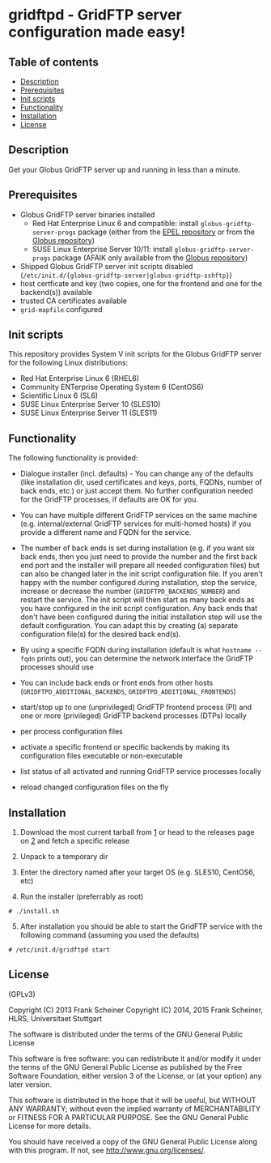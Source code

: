 # gridftpd - GridFTP server configuration made easy! #

## Table of contents ##

  * [Description](#description)
  * [Prerequisites](#prerequisites)
  * [Init scripts](#init-scripts)
  * [Functionality](#functionality)
  * [Installation](#installation)
  * [License](#license)

## Description ##

Get your Globus GridFTP server up and running in less than a minute.

## Prerequisites ##

  * Globus GridFTP server binaries installed
    * Red Hat Enterprise Linux 6 and compatible: install `globus-gridftp-server-progs` package (either from the [EPEL repository] or from the [Globus repository])
    * SUSE Linux Enterprise Server 10/11: install `globus-gridftp-server-progs` package (AFAIK only available from the [Globus repository])
  * Shipped Globus GridFTP server init scripts disabled
(`/etc/init.d/{globus-gridftp-server|globus-gridftp-sshftp}`)
  * host certficate and key (two copies, one for the frontend and one for the
backend(s)) available
  * trusted CA certificates available
  * `grid-mapfile` configured

[EPEL repository]: https://fedoraproject.org/wiki/EPEL
[Globus repository]: http://toolkit.globus.org/toolkit/downloads/latest-stable/

## Init scripts ##

This repository provides System V init scripts for the Globus GridFTP server for
the following Linux distributions:

  * Red Hat Enterprise Linux 6 (RHEL6)
  * Community ENTerprise Operating System 6 (CentOS6)
  * Scientific Linux 6 (SL6)
  * SUSE Linux Enterprise Server 10 (SLES10)
  * SUSE Linux Enterprise Server 11 (SLES11)

## Functionality ##

The following functionality is provided:

  * Dialogue installer (incl. defaults) - You can change any of the
defaults (like installation dir, used certificates and keys, ports,
FQDNs, number of back ends, etc.) or just accept them. No further
configuration needed for the GridFTP processes, if defaults are OK for you.

  * You can have multiple different GridFTP services on the same machine
(e.g. internal/external GridFTP services for multi-homed hosts) if you
provide a different name and FQDN for the service.

  * The number of back ends is set during installation (e.g. if you want
six back ends, then you just need to provide the number and the first
back end port and the installer will prepare all needed configuration files) but
can also be changed later in the init script configuration file. If you aren't
happy with the number configured during installation, stop the service,
increase or decrease the number (`GRIDFTPD_BACKENDS_NUMBER`) and restart the
service. The init script will then start as many back ends as you have
configured in the init script configuration. Any back ends that don't have been
configured during the initial installation step will use the default
configuration. You can adapt this by creating (a) separate configuration file(s)
for the desired back end(s).

  * By using a specific FQDN during installation (default is what
`hostname --fqdn` prints out), you can determine the network interface the
GridFTP processes should use

  * You can include back ends or front ends from other hosts
(`GRIDFTPD_ADDITIONAL_BACKENDS`, `GRIDFTPD_ADDITIONAL_FRONTENDS`)

  * start/stop up to one (unprivileged) GridFTP frontend process (PI) and one or
more (privileged) GridFTP backend processes (DTPs) locally

  * per process configuration files

  * activate a specific frontend or specific backends by making its
configuration files executable or non-executable

  * list status of all activated and running GridFTP service processes locally

  * reload changed configuration files on the fly

## Installation ##

  1. Download the most current tarball from [1] or head to the releases page on
[2] and fetch a specific release

  2. Unpack to a temporary dir

  3. Enter the directory named after your target OS (e.g. SLES10, CentOS6, etc)

  4. Run the installer (preferrably as root)

  ```shell
  # ./install.sh
  ```

  5. After installation you should be able to start the GridFTP service with the
following command (assuming you used the defaults)

  ```shell
  # /etc/init.d/gridftpd start
  ```

[1]: archive/master.tar.gz
[2]: releases

## License ##

(GPLv3)

Copyright (C) 2013 Frank Scheiner
Copyright (C) 2014, 2015 Frank Scheiner, HLRS, Universitaet Stuttgart

The software is distributed under the terms of the GNU General Public License

This software is free software: you can redistribute it and/or modify
it under the terms of the GNU General Public License as published by
the Free Software Foundation, either version 3 of the License, or
(at your option) any later version.

This software is distributed in the hope that it will be useful,
but WITHOUT ANY WARRANTY; without even the implied warranty of
MERCHANTABILITY or FITNESS FOR A PARTICULAR PURPOSE.  See the
GNU General Public License for more details.

You should have received a copy of the GNU General Public License
along with this program.  If not, see <http://www.gnu.org/licenses/>.

